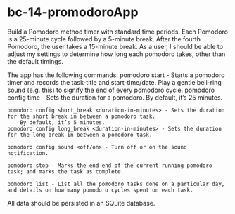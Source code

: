 # bc-14-promodoroApp
Build a Pomodoro method timer with standard time periods. 
Each Pomodoro is a 25-minute cycle followed by a 5-minute break. 
After the fourth Pomodoro, the user takes a 15-minute break. As a user, 
I should be able to adjust my settings to determine how long each pomodoro takes, other than the default timings.

The app has the following commands:
    pomodoro start <task-title> - Starts a pomodoro timer and records the task-title and start-time/date. 
        Play a gentle bell-ring sound (e.g. this) to signify the end of every pomodoro cycle.
    pomodoro config time <duration-in-minutes> - Sets the duration for a pomodoro. By default, it’s 25 minutes.
    
    pomodoro config short_break <duration-in-minutes> - Sets the duration for the short break in between a pomodoro task. 
        By default, it’s 5 minutes.
    pomodoro config long_break <duration-in-minutes> - Sets the duration for the long break in between a pomodoro task.
    
    pomodoro config sound <off/on> - Turn off or on the sound notification.
    
    pomodoro stop - Marks the end end of the current running pomodoro task; and marks the task as complete.
    
    pomodoro list - List all the pomodoro tasks done on a particular day, and details on how many pomodoro cycles spent on each task.

All data should be persisted in an SQLite database.

